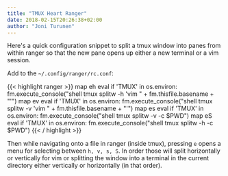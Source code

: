 ```yaml
---
title: "TMUX Heart Ranger"
date: 2018-02-15T20:26:38+02:00
author: "Joni Turunen"
---
```


Here's a quick configuration snippet to split a tmux window into panes from within ranger so that the new pane opens up either a new terminal or a vim session.

Add to the ``~/.config/ranger/rc.conf``:

{{< highlight ranger >}}
map eh eval if 'TMUX' in os.environ: fm.execute_console("shell tmux splitw -h 'vim " + fm.thisfile.basename + "'")
map ev eval if 'TMUX' in os.environ: fm.execute_console("shell tmux splitw -v 'vim " + fm.thisfile.basename + "'")
map es eval if 'TMUX' in os.environ: fm.execute_console("shell tmux splitw -v -c $PWD")
map eS eval if 'TMUX' in os.environ: fm.execute_console("shell tmux splitw -h -c $PWD")
{{< / highlight >}}

Then while navigating onto a file in ranger (inside tmux), pressing ``e`` opens a menu for selecting between ``h, v, s, S``. In order those will split horizontally or vertically for vim or splitting the window into a terminal in the current directory either vertically or horizontally (in that order).
